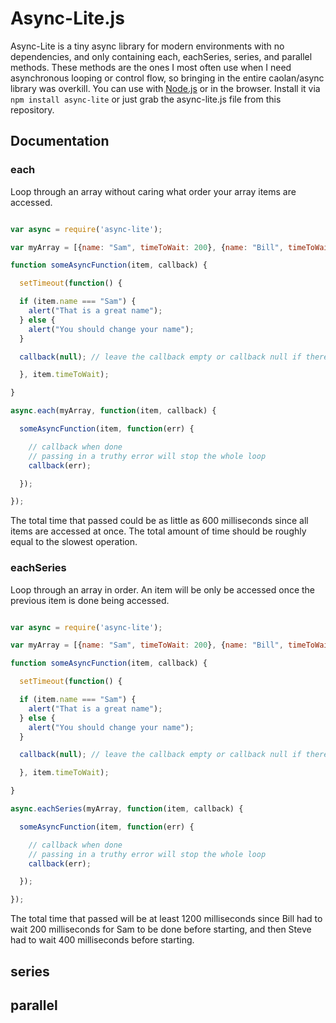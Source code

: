 # Async-Lite.js

Async-Lite is a tiny async library for modern environments with no dependencies, and only containing each, eachSeries, series, and parallel methods. These methods are the ones I most often use when I need asynchronous looping or control flow, so bringing in the entire caolan/async library was overkill. You can use with [Node.js](http://nodejs.org) or in the browser. Install it via `npm install async-lite` or just grab the async-lite.js file from this repository.

## Documentation

### each

Loop through an array without caring what order your array items are accessed.

```javascript

var async = require('async-lite');

var myArray = [{name: "Sam", timeToWait: 200}, {name: "Bill", timeToWait: 400}, {name: "Steve", timeToWait: 600}];

function someAsyncFunction(item, callback) {

  setTimeout(function() {

  if (item.name === "Sam") {
    alert("That is a great name");
  } else {
    alert("You should change your name");
  }

  callback(null); // leave the callback empty or callback null if there are no errors

  }, item.timeToWait);

}

async.each(myArray, function(item, callback) {

  someAsyncFunction(item, function(err) {

    // callback when done
    // passing in a truthy error will stop the whole loop
    callback(err);

  });

});

```

The total time that passed could be as little as 600 milliseconds since all items are accessed at once. The total amount of time should be roughly equal to the slowest operation.

### eachSeries

Loop through an array in order. An item will be only be accessed once the previous item is done being accessed.

```javascript

var async = require('async-lite');

var myArray = [{name: "Sam", timeToWait: 200}, {name: "Bill", timeToWait: 400}, {name: "Steve", timeToWait: 600}];

function someAsyncFunction(item, callback) {

  setTimeout(function() {

  if (item.name === "Sam") {
    alert("That is a great name");
  } else {
    alert("You should change your name");
  }

  callback(null); // leave the callback empty or callback null if there are no errors

  }, item.timeToWait);

}

async.eachSeries(myArray, function(item, callback) {

  someAsyncFunction(item, function(err) {

    // callback when done
    // passing in a truthy error will stop the whole loop
    callback(err);

  });

});

```

The total time that passed will be at least 1200 milliseconds since Bill had to wait 200 milliseconds for Sam to be done before starting, and then Steve had to wait 400 milliseconds before starting.

## series

## parallel
